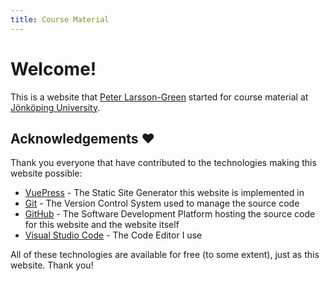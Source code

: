 ```yaml
---
title: Course Material
---
```

# Welcome!
This is a website that [Peter Larsson-Green](https://ju.se/en/personinfo.html?sign=LarPet) started for course material at [Jönköping University](https://ju.se/en.html).

## Acknowledgements ❤️
Thank you everyone that have contributed to the technologies making this website possible:

* [VuePress](https://vuepress.vuejs.org/) - The Static Site Generator this website is implemented in
* [Git](https://git-scm.com/) - The Version Control System used to manage the source code
* [GitHub](https://github.com/) - The Software Development Platform hosting the source code for this website and the website itself
* [Visual Studio Code](https://code.visualstudio.com/) - The Code Editor I use

All of these technologies are available for free (to some extent), just as this website. Thank you!

